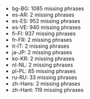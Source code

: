 - bg-BG: 1085 missing phrases
- es-AR: 2 missing phrases
- es-ES: 952 missing phrases
- es-VE: 940 missing phrases
- fi-FI: 937 missing phrases
- fr-FR: 2 missing phrases
- it-IT: 2 missing phrases
- ja-JP: 2 missing phrases
- ko-KR: 2 missing phrases
- nl-NL: 2 missing phrases
- pl-PL: 85 missing phrases
- ru-RU: 33 missing phrases
- zh-Hans: 2 missing phrases
- zh-Hant: 119 missing phrases
